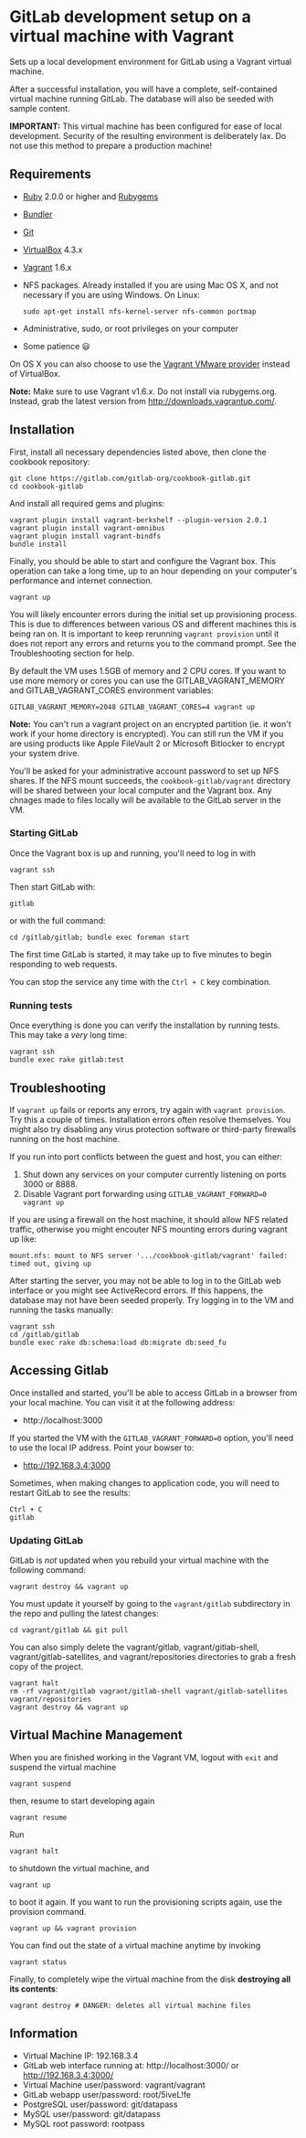 GitLab development setup on a virtual machine with Vagrant
===============================

Sets up a local development environment for GitLab using a Vagrant virtual machine.

After a successful installation, you will have a complete, self-contained virtual machine running GitLab. The database will also be seeded with sample content.

**IMPORTANT:** This virtual machine has been configured for ease of local development. Security of the resulting environment is deliberately lax. Do not use this method to prepare a production machine!

Requirements
------------

* [Ruby](https://www.ruby-lang.org/en/) 2.0.0 or higher and [Rubygems](http://rubygems.org/)
* [Bundler](http://bundler.io)
* [Git](http://git-scm.com)
* [VirtualBox](https://www.virtualbox.org) 4.3.x
* [Vagrant](http://vagrantup.com) 1.6.x
* NFS packages. Already installed if you are using Mac OS X, and not necessary if you are using Windows. On Linux:

    ```
    sudo apt-get install nfs-kernel-server nfs-common portmap
    ```

* Administrative, sudo, or root privileges on your computer
* Some patience :smiley:

On OS X you can also choose to use the [Vagrant VMware provider](http://docs.vagrantup.com/v2/vmware/) instead of VirtualBox.

**Note:** Make sure to use Vagrant v1.6.x. Do not install via rubygems.org. Instead, grab the latest version from http://downloads.vagrantup.com/.

Installation
------------

First, install all necessary dependencies listed above, then clone the cookbook repository:

    git clone https://gitlab.com/gitlab-org/cookbook-gitlab.git
    cd cookbook-gitlab

And install all required gems and plugins:

    vagrant plugin install vagrant-berkshelf --plugin-version 2.0.1
    vagrant plugin install vagrant-omnibus
    vagrant plugin install vagrant-bindfs
    bundle install

Finally, you should be able to start and configure the Vagrant box. This operation can take a long time, up to an hour depending on your computer's performance and internet connection.

    vagrant up

You will likely encounter errors during the initial set up provisioning process. This is due to differences between various OS and different machines this is being ran on. It is important to keep rerunning `vagrant provision` until it does not report any errors and returns you to the command prompt. See the Troubleshooting section for help.

By default the VM uses 1.5GB of memory and 2 CPU cores. If you want to use more memory or cores you can use the GITLAB_VAGRANT_MEMORY and GITLAB_VAGRANT_CORES environment variables:

    GITLAB_VAGRANT_MEMORY=2048 GITLAB_VAGRANT_CORES=4 vagrant up

**Note:**
You can't run a vagrant project on an encrypted partition (ie. it won't work if your home directory is encrypted). You can still run the VM if you are using products like Apple FileVault 2 or Microsoft Bitlocker to encrypt your system drive.

You'll be asked for your administrative account password to set up NFS shares. If the NFS mount succeeds, the `cookbook-gitlab/vagrant` directory will be shared between your local computer and the Vagrant box. Any chnages made to files locally will be available to the GitLab server in the VM.

### Starting GitLab ###

Once the Vagrant box is up and running, you'll need to log in with

    vagrant ssh

Then start GitLab with:

    gitlab

or with the full command:

    cd /gitlab/gitlab; bundle exec foreman start

The first time GitLab is started, it may take up to five minutes to begin responding to web requests.

You can stop the service any time with the `Ctrl + C` key combination.

### Running tests ###

Once everything is done you can verify the installation by running tests. This may take a _very_ long time:

    vagrant ssh
    bundle exec rake gitlab:test

Troubleshooting
---------------

If `vagrant up` fails or reports any errors, try again with `vagrant provision`. Try this a couple of times. Installation errors often resolve themselves. You might also try disabling any virus protection software or third-party firewalls running on the host machine.

If you run into port conflicts between the guest and host, you can either:

  1. Shut down any services on your computer currently listening on ports 3000 or 8888.
  2. Disable Vagrant port forwarding using `GITLAB_VAGRANT_FORWARD=0 vagrant up`

If you are using a firewall on the host machine, it should allow NFS related traffic, otherwise you might encouter NFS mounting errors during vagrant up like:

    mount.nfs: mount to NFS server '.../cookbook-gitlab/vagrant' failed: timed out, giving up

After starting the server, you may not be able to log in to the GitLab web interface or you might see ActiveRecord errors. If this happens, the database may not have been seeded properly. Try logging in to the VM and running the tasks manually:

    vagrant ssh
    cd /gitlab/gitlab
    bundle exec rake db:schema:load db:migrate db:seed_fu

Accessing Gitlab
----------------

Once installed and started, you'll be able to access GitLab in a browser from your local machine. You can visit it at the following address:

  * http://localhost:3000

If you started the VM with the `GITLAB_VAGRANT_FORWARD=0` option, you'll need to use the local IP address. Point your bowser to:

  * http://192.168.3.4:3000

Sometimes, when making changes to application code, you will need to restart GitLab to see the results:

    Ctrl + C
    gitlab

### Updating GitLab ###

GitLab is _not_ updated when you rebuild your virtual machine with the following command:

    vagrant destroy && vagrant up

You must update it yourself by going to the `vagrant/gitlab` subdirectory in the repo and pulling the latest changes:

    cd vagrant/gitlab && git pull

You can also simply delete the vagrant/gitlab, vagrant/gitlab-shell, vagrant/gitlab-satellites, and vagrant/repositories directories to grab a fresh copy of the project.

    vagrant halt
    rm -rf vagrant/gitlab vagrant/gitlab-shell vagrant/gitlab-satellites vagrant/repositories
    vagrant destroy && vagrant up

Virtual Machine Management
--------------------------

When you are finished working in the Vagrant VM, logout with `exit` and suspend the virtual machine

    vagrant suspend

then, resume to start developing again

    vagrant resume

Run

    vagrant halt

to shutdown the virtual machine, and

    vagrant up

to boot it again. If you want to run the provisioning scripts again, use the provision command.

    vagrant up && vagrant provision

You can find out the state of a virtual machine anytime by invoking

    vagrant status

Finally, to completely wipe the virtual machine from the disk **destroying all its contents**:

    vagrant destroy # DANGER: deletes all virtual machine files

Information
-----------

* Virtual Machine IP: 192.168.3.4
* GitLab web interface running at: http://localhost:3000/ or http://192.168.3.4:3000/
* Virtual Machine user/password: vagrant/vagrant
* GitLab webapp user/password: root/5iveL!fe
* PostgreSQL user/password: git/datapass
* MySQL user/password: git/datapass
* MySQL root password: rootpass
